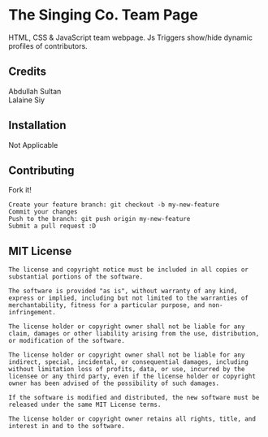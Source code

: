 # The Singing Co. Team Page

HTML, CSS &amp; JavaScript team webpage. Js Triggers show/hide dynamic profiles of contributors.  

## Credits

Abdullah Sultan <br> Lalaine Siy

## Installation

Not Applicable


## Contributing

Fork it!

    Create your feature branch: git checkout -b my-new-feature
    Commit your changes
    Push to the branch: git push origin my-new-feature
    Submit a pull request :D



## MIT License

    The license and copyright notice must be included in all copies or substantial portions of the software.

    The software is provided "as is", without warranty of any kind, express or implied, including but not limited to the warranties of merchantability, fitness for a particular purpose, and non-infringement.

    The license holder or copyright owner shall not be liable for any claim, damages or other liability arising from the use, distribution, or modification of the software.

    The license holder or copyright owner shall not be liable for any indirect, special, incidental, or consequential damages, including without limitation loss of profits, data, or use, incurred by the licensee or any third party, even if the license holder or copyright owner has been advised of the possibility of such damages.

    If the software is modified and distributed, the new software must be released under the same MIT License terms.

    The license holder or copyright owner retains all rights, title, and interest in and to the software.
